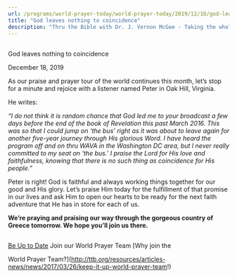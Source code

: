 ```yaml
---
url: /programs/world-prayer-today/world-prayer-today/2019/12/18/god-leaves-nothing-to-coincidence
title: "God leaves nothing to coincidence"
description: "Thru the Bible with Dr. J. Vernon McGee - Taking the whole Word to the whole world"
---
```







## 
 God leaves nothing to coincidence


December 18, 2019




As our praise and prayer tour of the world continues this month, let’s stop for a minute and rejoice with a listener named Peter in Oak Hill, Virginia. 


He writes:


*“I do not think it is random chance that God led me to your broadcast a few days before the end of the book of Revelation this past March 2016. This was so that I could jump on ‘the bus’ right as it was about to leave again for another five-year journey through His glorious Word. I have heard the program off and on thru WAVA in the Washington DC area, but I never really committed to my seat on ‘the bus.’ I praise the Lord for His love and faithfulness, knowing that there is no such thing as coincidence for His people.”*


Peter is right! God is faithful and always working things together for our good and His glory. Let’s praise Him today for the fulfillment of that promise in our lives and ask Him to open our hearts to be ready for the next faith adventure that He has in store for each of us.


**We’re praying and praising our way through the gorgeous country of Greece tomorrow. We hope you’ll join us there.**







## 




[Be Up to Date](http://feeds.feedburner.com/WorldPrayerToday "World Prayer Today RSS Feed")
Join our World Prayer Team
[Why join the  

World Prayer Team?](http://ttb.org/resources/articles-news/news/2017/03/26/keep-it-up-world-prayer-team!)





